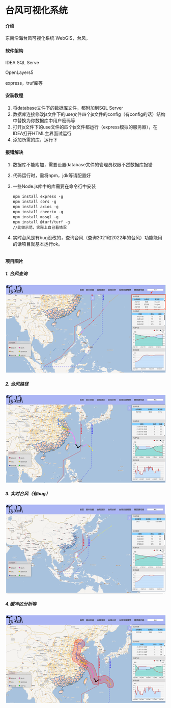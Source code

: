 # 台风可视化系统

#### 介绍

东南沿海台风可视化系统
WebGIS，台风，

#### 软件架构

IDEA
SQL Serve

OpenLayers5

express，truf库等

#### 安装教程

1.  将database文件下的数据库文件，都附加到SQL Server
2.  数据库连接修改js文件下的use文件四个js文件的config（有config的话）结构中替换为你数据库中用户密码等
3.  打开js文件下的use文件的四个js文件都运行（express模拟的服务器），在IDEA打开HTML主界面试运行
4.  添加所需的库，运行下

#### 报错解决

1. 数据库不能附加，需要设置database文件的管理员权限不然数据库报错

2. 代码运行时，需将npm，jdk等请配置好

3. 一些Node.js库中的库需要在命令行中安装

   ```
   npm install express -g
   npm install cors -g
   npm install axios -g
   npm install cheerio -g
   npm install mssql -g
   npm install @turf/turf -g
   //此做示范，实际上自己看情况
   ```

4. 实时台风是有bug没改的，查询台风（查询2021和2022年的台风）功能能用的话项目就基本运行ok。

   ```
   
   ```

#### 项目图片

##### 1. 台风查询

![image-20240619144216249](images\github\image-20240619144216249.png)

##### 2. 台风路径

![image-20240619144313740](images\github\image-20240619144313740.png)

##### 3. 实时台风（有bug）

![image-20240619144408649](images\github\image-20240619144408649.png)

##### 4.缓冲区分析等

![image-20240619144450355](images\github\image-20240619144450355.png)
